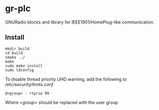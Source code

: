 # gr-plc
GNURadio blocks and library for IEEE1901/HomePlug-like communication.
## Install
    mkdir build  
    cd build  
    cmake ../  
    make  
    sudo make install  
    sudo ldconfig  
To disable thread priority UHD warning, add the following to */etc/security/limits.conf*  

    @<group> - rtprio 99  

Where *&lt;group>* should be replaced with the user group
